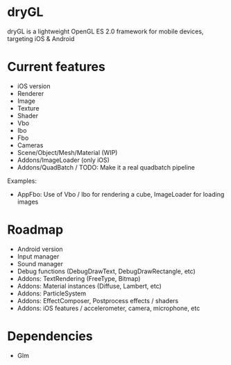 dryGL
=====

dryGL is a lightweight OpenGL ES 2.0 framework for mobile devices, targeting iOS & Android

Current features
================
- iOS version
- Renderer
- Image
- Texture
- Shader
- Vbo
- Ibo
- Fbo
- Cameras
- Scene/Object/Mesh/Material (WIP)
- Addons/ImageLoader (only iOS)
- Addons/QuadBatch / TODO: Make it a real quadbatch pipeline

Examples:
- AppFbo: Use of Vbo / Ibo for rendering a cube, ImageLoader for loading images

Roadmap
=======
- Android version
- Input manager
- Sound manager
- Debug functions (DebugDrawText, DebugDrawRectangle, etc)
- Addons: TextRendering (FreeType, Bitmap)
- Addons: Material instances (Diffuse, Lambert, etc)
- Addons: ParticleSystem
- Addons: EffectComposer, Postprocess effects / shaders
- Addons: iOS features / accelerometer, camera, microphone, etc

Dependencies
============
- Glm

